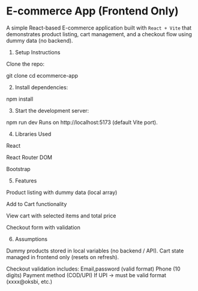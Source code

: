 # E-commerce App (Frontend Only)

A simple React-based E-commerce application built with  `React + Vite` that demonstrates product listing, cart management, and a checkout flow using dummy data (no backend).

1. Setup Instructions

Clone the repo:

git clone <repo-url>
cd ecommerce-app


2. Install dependencies:

npm install


3. Start the development server:

npm run dev
Runs on http://localhost:5173 (default Vite port).

4. Libraries Used

React

React Router DOM

Bootstrap

5. Features

Product listing with dummy data (local array)

Add to Cart functionality

View cart with selected items and total price

Checkout form with validation

6. Assumptions

Dummy products stored in local variables (no backend / API).
Cart state managed in frontend only (resets on refresh).

Checkout validation includes:
Email,password (valid format)
Phone (10 digits)
Payment method (COD/UPI)
If UPI → must be valid format (xxxx@oksbi, etc.)


